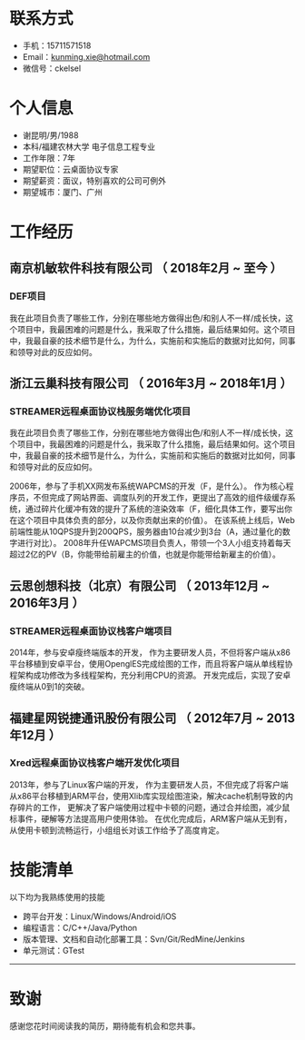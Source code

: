 
# 联系方式

- 手机：15711571518
- Email：kunming.xie@hotmail.com
- 微信号：ckelsel
# 个人信息

 - 谢昆明/男/1988
 - 本科/福建农林大学 电子信息工程专业
 - 工作年限：7年
  - 期望职位：云桌面协议专家
 - 期望薪资：面议，特别喜欢的公司可例外
 - 期望城市：厦门、广州


# 工作经历

## 南京机敏软件科技有限公司 （ 2018年2月 ~ 至今 ）

### DEF项目 
我在此项目负责了哪些工作，分别在哪些地方做得出色/和别人不一样/成长快，这个项目中，我最困难的问题是什么，我采取了什么措施，最后结果如何。这个项目中，我最自豪的技术细节是什么，为什么，实施前和实施后的数据对比如何，同事和领导对此的反应如何。
  
## 浙江云巢科技有限公司 （ 2016年3月 ~ 2018年1月 ）

### STREAMER远程桌面协议栈服务端优化项目
我在此项目负责了哪些工作，分别在哪些地方做得出色/和别人不一样/成长快，这个项目中，我最困难的问题是什么，我采取了什么措施，最后结果如何。这个项目中，我最自豪的技术细节是什么，为什么，实施前和实施后的数据对比如何，同事和领导对此的反应如何。
  

2006年，参与了手机XX网发布系统WAPCMS的开发（F，是什么）。
作为核心程序员，不但完成了网站界面、调度队列的开发工作，更提出了高效的组件级缓存系统，通过碎片化缓冲有效的提升了系统的渲染效率（F，细化具体工作，要写出你在这个项目中具体负责的部分，以及你贡献出来的价值）。
在该系统上线后，Web前端性能从10QPS提升到200QPS，服务器由10台减少到3台（A，通过量化的数字进行对比）。
2008年升任WAPCMS项目负责人，带领一个3人小组支持着每天超过2亿的PV（B，你能带给前雇主的价值，也就是你能带给新雇主的价值）。

## 云思创想科技（北京）有限公司 （ 2013年12月 ~ 2016年3月 ）

### STREAMER远程桌面协议栈客户端项目
2014年，参与安卓瘦终端版本的开发，
作为主要研发人员，不但将客户端从x86平台移植到安卓平台，使用OpenglES完成绘图的工作，而且将客户端从单线程协程架构成功修改为多线程架构，充分利用CPU的资源。
开发完成后，实现了安卓瘦终端从0到1的突破。
  
## 福建星网锐捷通讯股份有限公司 （ 2012年7月 ~ 2013年12月 ）

### Xred远程桌面协议栈客户端开发优化项目
2013年，参与了Linux客户端的开发，
作为主要研发人员，不但完成了将客户端从x86平台移植到ARM平台，使用Xlib库实现绘图渲染，解决cache机制导致的内存碎片的工作，
更解决了客户端使用过程中卡顿的问题，通过合并绘图，减少鼠标事件，硬解等方法提高用户使用体验。
在优化完成后，ARM客户端从无到有，从使用卡顿到流畅运行，小组组长对该工作给予了高度肯定。

    
# 技能清单

以下均为我熟练使用的技能

- 跨平台开发：Linux/Windows/Android/iOS
- 编程语言：C/C++/Java/Python
- 版本管理、文档和自动化部署工具：Svn/Git/RedMine/Jenkins
- 单元测试：GTest
      
---      
# 致谢
感谢您花时间阅读我的简历，期待能有机会和您共事。
      
